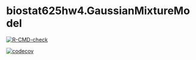 # biostat625hw4.GaussianMixtureModel

<!-- badges: start -->
[![R-CMD-check](https://github.com/graysonma/biostat625hw4.GaussianMixtureModel/workflows/R-CMD-check/badge.svg)](https://github.com/graysonma/biostat625hw4.GaussianMixtureModel/actions)

[![codecov](https://codecov.io/gh/graysonma/biostat625hw4.GaussianMixtureModel/branch/main/graph/badge.svg)](https://codecov.io/gh/graysonma/biostat625hw4.GaussianMixtureModel)
<!-- badges: end -->

